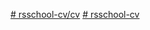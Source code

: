 [# rsschool-cv/cv](https://Dobr228.github.io/rsschool-cv/cv)
[# rsschool-cv](https://Dobr228.github.io/rsschool-cv)
